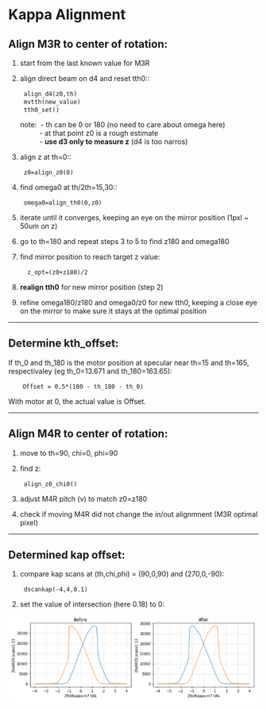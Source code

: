 # Kappa Alignment

## Align M3R to center of rotation:
1) start from the last known value for M3R
2) align direct beam on d4 and reset tth0::

        align_d4(z0,th)
        mvtth(new_value)
        tth0_set()
   
    note: &nbsp;- th can be 0 or 180 (no need to care about omega here)<br>
    &emsp;&emsp;&ensp; - at that point z0 is a rough estimate<br>
    &emsp;&emsp;&ensp; - **use d3 only to measure z** (d4 is too narros)

3) align z at th=0::

        z0=align_z0(0)

4) find omega0 at th/2th=15,30::

        omega0=align_th0(0,z0)

5) iterate until it converges, keeping an eye on the mirror position (1pxl ~ 50um on z)

6) go to th=180 and repeat steps 3 to 5 to find z180 and omega180

7) find mirror position to reach target z value:
       
         z_opt=(z0+z180)/2

8) **realign tth0** for new mirror position (step 2)

9) refine omega180/z180 and omega0/z0 for new tth0, keeping a close eye on the mirror to make sure it stays at the optimal position

---------------------------------------

## Determine kth_offset:

If th_0 and th_180 is the motor position at specular near th=15 and th=165, respectivaley (eg th_0=13.671 and th_180=163.65):

        Offset = 0.5*(180 - th_180 - th_0)

With motor at 0, the actual value is Offset.

---------------------------------------

##  Align M4R to center of rotation:
1) move to th=90, chi=0, phi=90

2) find z:

        align_z0_chi0()

3) adjust M4R pitch (v) to match z0=z180

4) check if moving M4R did not change the in/out alignmnent (M3R optimal pixel)

---------------------------------------

##  Determined kap offset:


1) compare kap scans at (th,chi,phi) = (90,0,90) and (270,0,-90):

        dscankap(-4,4,0.1)

2) set the value of intersection (here 0.18) to 0:

![image](./figures/KapBeforeAfter.png)